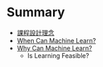 # Summary

* [課程設計理念](CourseDesign.md)
* [When Can Machine Learn?](Chap1/when_can_machine_learn.md)
* [Why Can Machine Learn?](Chap2/why_can_machine_learn.md)
   * Is Learning Feasible?


